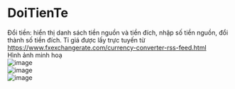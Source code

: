 # DoiTienTe
Đổi tiền: hiển thị danh sách tiền nguồn và tiền đích, nhập số tiền nguồn, đổi thành 
số tiền đích. Tỉ giá được lấy trực tuyến từ
https://www.fxexchangerate.com/currency-converter-rss-feed.html 
<br>
Hình ảnh minh hoạ 
<br>
![image](https://user-images.githubusercontent.com/75366637/169437638-948eeb58-ba93-49ea-b683-320da13fb45f.png)
<br>
![image](https://user-images.githubusercontent.com/75366637/169437676-cb7ab3fc-7167-4f6c-81f3-233bb94d4e07.png)
<br>
![image](https://user-images.githubusercontent.com/75366637/169437723-eca60371-cff9-48a9-8d13-19751e2e9017.png)
